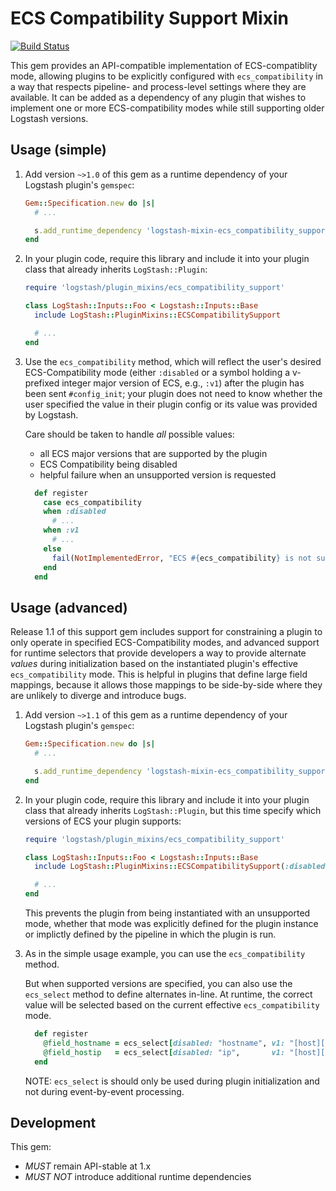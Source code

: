 # ECS Compatibility Support Mixin

[![Build Status](https://travis-ci.org/logstash-plugins/logstash-mixin-ecs_compatibility_support.svg?branch=master)](https://travis-ci.org/logstash-plugins/logstash-mixin-ecs_compatibility_support)

This gem provides an API-compatible implementation of ECS-compatiblity mode,
allowing plugins to be explicitly configured with `ecs_compatibility` in a way
that respects pipeline- and process-level settings where they are available.
It can be added as a dependency of any plugin that wishes to implement one or
more ECS-compatibility modes while still supporting older Logstash versions.

## Usage (simple)

1. Add version `~>1.0` of this gem as a runtime dependency of your Logstash plugin's `gemspec`:

    ~~~ ruby
    Gem::Specification.new do |s|
      # ...

      s.add_runtime_dependency 'logstash-mixin-ecs_compatibility_support', '~>1.0'
    end
    ~~~

2. In your plugin code, require this library and include it into your plugin class
   that already inherits `LogStash::Plugin`:

    ~~~ ruby
    require 'logstash/plugin_mixins/ecs_compatibility_support'

    class LogStash::Inputs::Foo < Logstash::Inputs::Base
      include LogStash::PluginMixins::ECSCompatibilitySupport

      # ...
    end
    ~~~

3. Use the `ecs_compatibility` method, which will reflect the user's desired
   ECS-Compatibility mode (either `:disabled` or a symbol holding a v-prefixed
   integer major version of ECS, e.g., `:v1`) after the plugin has been sent
   `#config_init`; your plugin does not need to know whether the user specified
   the value in their plugin config or its value was provided by Logstash.

   Care should be taken to handle _all_ possible values:
    - all ECS major versions that are supported by the plugin
    - ECS Compatibility being disabled
    - helpful failure when an unsupported version is requested

    ~~~ ruby
      def register
        case ecs_compatibility
        when :disabled
          # ...
        when :v1
          # ...
        else
          fail(NotImplementedError, "ECS #{ecs_compatibility} is not supported by this plugin.")
        end
      end
    ~~~

## Usage (advanced)

Release 1.1 of this support gem includes support for constraining a plugin
to only operate in specified ECS-Compatibility modes, and advanced support for
runtime selectors that provide developers a way to provide alternate _values_
during initialization based on the instantiated plugin's effective
`ecs_compatibility` mode. This is helpful in plugins that define large field
mappings, because it allows those mappings to be side-by-side where they are
unlikely to diverge and introduce bugs.

1. Add version `~>1.1` of this gem as a runtime dependency of your Logstash plugin's `gemspec`:

    ~~~ ruby
    Gem::Specification.new do |s|
      # ...

      s.add_runtime_dependency 'logstash-mixin-ecs_compatibility_support', '~>1.1'
    end
    ~~~

2. In your plugin code, require this library and include it into your plugin class
   that already inherits `LogStash::Plugin`, but this time specify which versions
   of ECS your plugin supports:

    ~~~ ruby
    require 'logstash/plugin_mixins/ecs_compatibility_support'

    class LogStash::Inputs::Foo < Logstash::Inputs::Base
      include LogStash::PluginMixins::ECSCompatibilitySupport(:disabled,:v1)

      # ...
    end
    ~~~

   This prevents the plugin from being instantiated with an unsupported mode,
   whether that mode was explicitly defined for the plugin instance or implictly
   defined by the pipeline in which the plugin is run.

3. As in the simple usage example, you can use the `ecs_compatibility` method.

   But when supported versions are specified, you can also use the `ecs_select`
   method to define alternates in-line. At runtime, the correct value will be
   selected based on the current effective `ecs_compatibility` mode.

    ~~~ ruby
      def register
        @field_hostname = ecs_select[disabled: "hostname", v1: "[host][name]"]
        @field_hostip   = ecs_select[disabled: "ip",       v1: "[host][ip]"  ]
      end
    ~~~

   NOTE: `ecs_select` is should only be used during plugin initialization and
   not during event-by-event processing.

## Development

This gem:
 - *MUST* remain API-stable at 1.x
 - *MUST NOT* introduce additional runtime dependencies